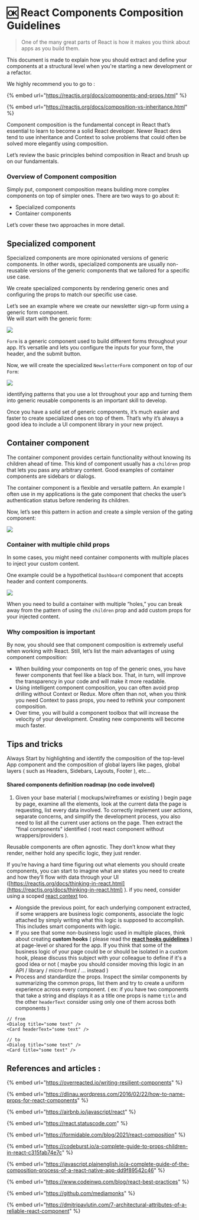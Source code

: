 # 🆗 React Components Composition Guidelines

> One of the many great parts of React is how it makes you think about apps as you build them.

This document is made to explain how you should extract and define your components at a structural level when you're starting a new development or a refactor.

We highly recommend you to go to :

{% embed url="https://reactjs.org/docs/components-and-props.html" %}

{% embed url="https://reactjs.org/docs/composition-vs-inheritance.html" %}

Component composition is the fundamental concept in React that’s essential to learn to become a solid React developer. Newer React devs tend to use inheritance and Context to solve problems that could often be solved more elegantly using composition.

Let’s review the basic principles behind composition in React and brush up on our fundamentals.

### Overview of Component composition <a href="#overview-of-component-composition" id="overview-of-component-composition"></a>

Simply put, component composition means building more complex components on top of simpler ones. There are two ways to go about it:

* Specialized components
* Container components

Let’s cover these two approaches in more detail.

## Specialized component <a href="#specialized-component" id="specialized-component"></a>

Specialized components are more opinionated versions of generic components. In other words, specialized components are usually non-reusable versions of the generic components that we tailored for a specific use case.

We create specialized components by rendering generic ones and configuring the props to match our specific use case.

Let’s see an example where we create our newsletter sign-up form using a generic form component.\
We will start with the generic form:

![](../.gitbook/assets/text.png)

`Form` is a generic component used to build different forms throughout your app. It’s versatile and lets you configure the inputs for your form, the header, and the submit button.

Now, we will create the specialized `NewsletterForm` component on top of our `Form`:

![](../.gitbook/assets/fsdfdfff.png)

identifying patterns that you use a lot throughout your app and turning them into generic reusable components is an important skill to develop.

Once you have a solid set of generic components, it’s much easier and faster to create specialized ones on top of them. That’s why it’s always a good idea to include a UI component library in your new project.

## Container component <a href="#container-component" id="container-component"></a>

The container component provides certain functionality without knowing its children ahead of time. This kind of component usually has a `children` prop that lets you pass any arbitrary content. Good examples of container components are sidebars or dialogs.

The container component is a flexible and versatile pattern. An example I often use in my applications is the gate component that checks the user’s authentication status before rendering its children.&#x20;

Now, let’s see this pattern in action and create a simple version of the gating component:

![](../.gitbook/assets/gate.png)

### Container with multiple child props <a href="#container-with-multiple-child-props" id="container-with-multiple-child-props"></a>

In some cases, you might need container components with multiple places to inject your custom content.

One example could be a hypothetical `Dashboard` component that accepts header and content components.

![](../.gitbook/assets/dash.png)

When you need to build a container with multiple “holes,” you can break away from the pattern of using the `children` prop and add custom props for your injected content.

### Why composition is important <a href="#why-composition-is-important" id="why-composition-is-important"></a>

By now, you should see that component composition is extremely useful when working with React. Still, let’s list the main advantages of using component composition:

* When building your components on top of the generic ones, you have fewer components that feel like a black box. That, in turn, will improve the transparency in your code and will make it more readable.
* Using intelligent component composition, you can often avoid prop drilling without Context or Redux. More often than not, when you think you need Context to pass props, you need to rethink your component composition.
* Over time, you will build a component toolbox that will increase the velocity of your development. Creating new components will become much faster.

## Tips and tricks

Always Start by highlighting and identify the composition of the top-level App component and the composition of global layers like pages, global layers ( such as Headers, Sidebars, Layouts, Footer ), etc…

#### Shared components definition roadmap (no code involved)

1. Given your base material ( mockups/wireframes or existing ) begin page by page, examine all the elements, look at the current data the page is requesting, list every data involved. To correctly implement user actions, separate concerns, and simplify the development process, you also need to list all the current user actions on the page. Then extract the "final components" identified ( root react component without wrappers/providers ).

Reusable components are often agnostic. They don’t know what they render, neither hold any specific logic, they just render.

If you’re having a hard time figuring out what elements you should create components, you can start to imagine what are states you need to create and how they’ll flow with data through your UI ([https://reactjs.org/docs/thinking-in-react.html](https://reactjs.org/docs/thinking-in-react.html) ). if you need, consider using a scoped [react context](https://reactjs.org/docs/context.html) too.

* Alongside the previous point, for each underlying component extracted, if some wrappers are business logic components, associate the logic attached by simply writing what this logic is supposed to accomplish. This includes smart components with logic.
* If you see that some non-business logic used in multiple places, think about creating **custom hooks** ( please read the [**react hooks guidelines**](broken-reference) ) at page-level or shared for the app. If you think that some of the business logic of your page could be or should be isolated in a custom hook, please discuss this subject with your colleague to define if it's a good idea or not               ( maybe you should consider moving this logic in an API / library / micro-front / ... instead )&#x20;
* &#x20;Process and standardize the props. Inspect the similar components by summarizing the common props, list them and try to create a uniform experience across every component. ( ex: if you have two components that take a string and displays it as a title one props is name `title` and the other `headerText` consider using only one of them across both components )

```tsx
// from
<Dialog title="some text" />
<Card headerText="some text" />

// to 
<Dialog title="some text" />
<Card title="some text" />

```

## References and articles :

{% embed url="https://overreacted.io/writing-resilient-components" %}

{% embed url="https://dlinau.wordpress.com/2016/02/22/how-to-name-props-for-react-components" %}

{% embed url="https://airbnb.io/javascript/react" %}

{% embed url="https://react.statuscode.com" %}

{% embed url="https://formidable.com/blog/2021/react-composition" %}

{% embed url="https://codeburst.io/a-complete-guide-to-props-children-in-react-c315fab74e7c" %}

{% embed url="https://javascript.plainenglish.io/a-complete-guide-of-the-composition-process-of-a-react-native-app-dd9f89542c46" %}

{% embed url="https://www.codeinwp.com/blog/react-best-practices" %}

{% embed url="https://github.com/mediamonks" %}

{% embed url="https://dmitripavlutin.com/7-architectural-attributes-of-a-reliable-react-component" %}
